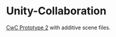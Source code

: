 # Unity-Collaboration
[CwC Prototype 2][cwc-p2] with additive scene files.

[cwc-p2]: <https://learn.unity.com/project/unit-2-basic-gameplay?courseId=5cf96c41edbc2a2ca6e8810f>

